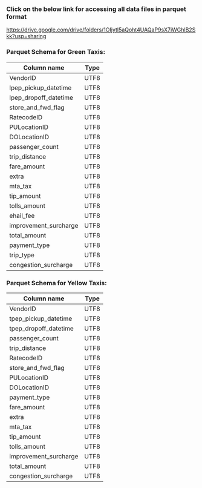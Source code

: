 ### Click on the below link for accessing all data files in parquet format

https://drive.google.com/drive/folders/1OIjytI5aQoht4UAQaP9sX7iWGhlB2Skk?usp=sharing

### Parquet Schema for Green Taxis:                         

| Column name  | Type |
| ------------- | ------------- |
| VendorID  | UTF8  |
| lpep_pickup_datetime | UTF8  |
| lpep_dropoff_datetime  | UTF8  |
| store_and_fwd_flag | UTF8  |
| RatecodeID  | UTF8  |
| PULocationID | UTF8  |
| DOLocationID  | UTF8  |
| passenger_count | UTF8  |
| trip_distance  | UTF8  |
| fare_amount | UTF8  |
| extra  | UTF8  |
| mta_tax | UTF8  |
| tip_amount  | UTF8  |
| tolls_amount| UTF8  |
| ehail_fee  | UTF8  |
| improvement_surcharge | UTF8  |
| total_amount  | UTF8  |
| payment_type | UTF8  |
| trip_type  | UTF8  |
| congestion_surcharge | UTF8  |

### Parquet Schema for Yellow Taxis:

| Column name  | Type |
| ------------- | ------------- |
| VendorID  | UTF8  |
| tpep_pickup_datetime | UTF8  |
| tpep_dropoff_datetime  | UTF8  |
| passenger_count | UTF8  |
| trip_distance  | UTF8  |
| RatecodeID  | UTF8  |
| store_and_fwd_flag | UTF8  |
| PULocationID | UTF8  |
| DOLocationID  | UTF8  |
| payment_type | UTF8  |
| fare_amount | UTF8  |
| extra  | UTF8  |
| mta_tax | UTF8  |
| tip_amount  | UTF8  |
| tolls_amount| UTF8  |
| improvement_surcharge | UTF8  |
| total_amount  | UTF8  |
| congestion_surcharge | UTF8  |
		
		
	
